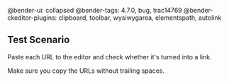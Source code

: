 @bender-ui: collapsed
@bender-tags: 4.7.0, bug, trac14769
@bender-ckeditor-plugins: clipboard, toolbar, wysiwygarea, elementspath, autolink

## Test Scenario

Paste each URL to the editor and check whether it's turned into a link.


Make sure you copy the URLs without trailing spaces.
